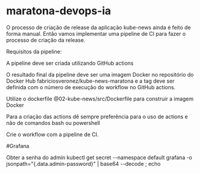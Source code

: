 # maratona-devops-ia


O processo de criação de release da aplicação kube-news ainda é feito de forma manual. Então vamos implementar uma pipeline de CI para fazer o processo de criação da release.

Requisitos da pipeline:

A pipeline deve ser criada utilizando GitHub actions

O resultado final da pipeline deve ser uma imagem Docker no repositório do Docker Hub fabriciosveronez/kube-news-maratona e a tag deve ser definida com o número de execução do workflow no GitHub actions.

Utilize o dockerfile @02-kube-news/src/Dockerfile para construir a imagem Docker

Para a criação das actions dê sempre preferência para o uso de actions e não de comandos bash ou powershell

Crie o workflow com a pipeline de CI.

#Grafana

Obter a senha do admin
kubectl get secret --namespace default grafana -o jsonpath="{.data.admin-password}" | base64 --decode ; echo
